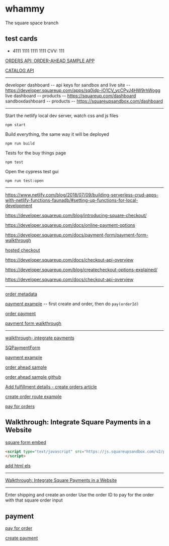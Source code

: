 # whammy
The square space branch

## test cards

* 	4111 1111 1111 1111    CVV: 111


[ORDERS API: ORDER-AHEAD SAMPLE APP](https://developer.squareup.com/docs/orders-api/quick-start/step-2)

[CATALOG API](https://developer.squareup.com/docs/catalog-api/what-it-does)

---------------------------------

developer dashboard -- api keys for sandbox and live site -- https://developer.squareup.com/apps/sq0idp-iO1CV_ycCPyJ4HW9rhWogg
live dashboard -- products -- https://squareup.com/dashboard
sandboxdashboard -- products -- https://squareupsandbox.com/dashboard


-----------------------------------------------


Start the netlify local dev server, watch css and js files
```
npm start
```

Build everything, the same way it will be deployed
```
npm run build
```

Tests for the buy things page
```
npm test
```

Open the cypress test gui
```
npm run test:open
```

-------------------------------------------------


https://www.netlify.com/blog/2018/07/09/building-serverless-crud-apps-with-netlify-functions-faunadb/#setting-up-functions-for-local-development

https://developer.squareup.com/blog/introducing-square-checkout/

https://developer.squareup.com/docs/online-payment-options

https://developer.squareup.com/docs/payment-form/payment-form-walkthrough

[hosted checkout](https://squareup.com/us/en/townsquare/hosted-checkout-set-up-an-online-payment-form)

https://developer.squareup.com/docs/checkout-api-overview

https://developer.squareup.com/blog/createcheckout-options-explained/

https://developer.squareup.com/docs/checkout-api-overview


------------------------------------------------



[order metadata](https://developer.squareup.com/reference/square/objects/Order#definition__property-metadata)

[payment example](https://github.com/square/connect-api-examples/blob/master/connect-examples/v2/node_orders-payments/routes/checkout.js#L414) -- first create and order, then do `pay(orderId)`

[order payment](https://github.com/square/connect-api-examples/blob/master/connect-examples/v2/node_orders-payments/routes/checkout.js#L362)

[payment form walkthrough](https://developer.squareup.com/docs/payment-form/payment-form-walkthrough)





-------------------------------------------------------------

[walkthrough- integrate payments](https://developer.squareup.com/docs/payment-form/payment-form-walkthrough#113-add-javascript-to-indexhtml)

[SQPaymentForm](https://developer.squareup.com/docs/api/paymentform#navsection-paymentform)

[payment example](https://github.com/square/connect-api-examples/blob/master/connect-examples/v2/node_orders-payments/routes/checkout.js#L362)

[order ahead sample](https://developer.squareup.com/docs/orders-api/quick-start/step-2)

[order ahead sample github](https://github.com/square/connect-api-examples/tree/master/connect-examples/v2/node_orders-payments)

[Add fulfillment details - create orders article](https://developer.squareup.com/docs/orders-api/create-orders#add-fulfillment-details)

[create order route example](https://github.com/square/connect-api-examples/blob/master/connect-examples/v2/node_orders-payments/routes/index.js#L70)

[pay for orders](https://developer.squareup.com/docs/orders-api/pay-for-orders)


## Walkthrough: Integrate Square Payments in a Website
[square form embed](xhttps://developer.squareup.com/docs/payment-form/payment-form-walkthrough#11-embed-sqpaymentform-in-a-static-web-page)
```html
<script type="text/javascript" src="https://js.squareupsandbox.com/v2/paymentform">
</script>
```

[add html els](https://developer.squareup.com/docs/payment-form/payment-form-walkthrough#112--add-an-html-div)


------------------------------

[Walkthrough: Integrate Square Payments in a Website](https://developer.squareup.com/docs/payment-form/payment-form-walkthrough)

--------------------------------------------------

Enter shipping and create an order
Use the order ID to pay for the order with that square order input

## payment
[pay for order](https://developer.squareup.com/docs/orders-api/pay-for-orders)

[create payment](https://github.com/square/connect-nodejs-sdk/blob/fafefbb7e6b29e31d3ee2f8ac4e5c7ce911352d4/docs/PaymentsApi.md#createPayment)




